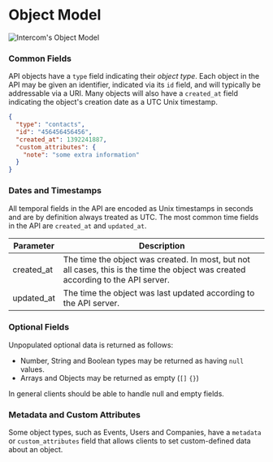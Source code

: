 # Object Model

![Intercom's Object Model](/assets/intercom-object-model.2fbc95f9d68d76f97879307036d83c012d00c99d9b53f5fd7fa0c13ce8dfa079.71a4f21c.png)

### Common Fields

API objects have a `type` field indicating their _object type_. Each object in the API may be given an identifier, indicated via its `id` field, and will typically be addressable via a URI. Many objects will also have a `created_at` field indicating the object's creation date as a UTC Unix timestamp.

```json
{
  "type": "contacts",
  "id": "456456456456",
  "created_at": 1392241887,
  "custom_attributes": {
    "note": "some extra information"
  }
}
```

### Dates and Timestamps

All temporal fields in the API are encoded as Unix timestamps in seconds and are by definition always treated as UTC. The most common time fields in the API are `created_at` and `updated_at`.

| Parameter  | Description                                                                                                                       |
| ---------- | --------------------------------------------------------------------------------------------------------------------------------- |
| created_at | The time the object was created. In most, but not all cases, this is the time the object was created according to the API server. |
| updated_at | The time the object was last updated according to the API server.                                                                 |

### Optional Fields

Unpopulated optional data is returned as follows:

- Number, String and Boolean types may be returned as having `null` values.
- Arrays and Objects may be returned as empty (`[]` `{}`)

In general clients should be able to handle null and empty fields.

### Metadata and Custom Attributes

Some object types, such as Events, Users and Companies, have a `metadata` or `custom_attributes` field that allows clients to set custom-defined data about an object.
